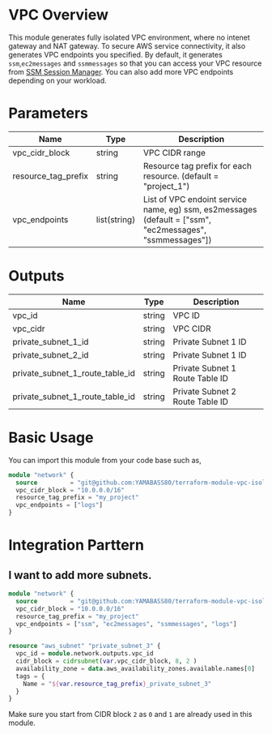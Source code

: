 # VPC Overview

This module generates fully isolated VPC environment, where no intenet gateway and NAT gateway. To secure AWS service connectivity, it also generates VPC endpoints you specified. By default, it generates `ssm`,`ec2messages` and `ssmmessages` so that you can access your VPC resource from [SSM Session Manager](https://docs.aws.amazon.com/systems-manager/latest/userguide/session-manager.html). You can also add more VPC endpoints depending on your workload.



# Parameters
|  Name  |  Type  | Description  |
| ---- | ---- | ---- |
|  vpc_cidr_block  |  string  | VPC CIDR range  |
|  resource_tag_prefix  |  string  | Resource tag prefix for each resource. (default = "project_1")  |
|  vpc_endpoints  |  list(string)  | List of VPC endoint service name, eg) ssm, es2messages (default = ["ssm", "ec2messages", "ssmmessages"])  |


# Outputs
|  Name  |  Type  | Description  |
| ---- | ---- | ---- |
|  vpc_id  |  string  | VPC ID  |
|  vpc_cidr  |  string  | VPC CIDR  |
|  private_subnet_1_id |  string  | Private Subnet 1 ID  |
|  private_subnet_2_id  |  string  | Private Subnet 1 ID  |
|  private_subnet_1_route_table_id |  string  | Private Subnet 1 Route Table ID |
|  private_subnet_1_route_table_id |  string  | Private Subnet 2 Route Table ID |

# Basic Usage

You can import this module from your code base such as, 

```terraform
module "network" {
  source         = "git@github.com:YAMABASS80/terraform-module-vpc-isolated.git?ref=2.0.0"
  vpc_cidr_block = "10.0.0.0/16"
  resource_tag_prefix = "my_project"
  vpc_endpoints = ["logs"]
}
```

# Integration Parttern

## I want to add more subnets.
```terraform
module "network" {
  source         = "git@github.com:YAMABASS80/terraform-module-vpc-isolated.git?ref=2.0.0"
  vpc_cidr_block = "10.0.0.0/16"
  resource_tag_prefix = "my_project"
  vpc_endpoints = ["ssm", "ec2messages", "ssmmessages", "logs"]
}

resource "aws_subnet" "private_subnet_3" {
  vpc_id = module.network.outputs.vpc_id
  cidr_block = cidrsubnet(var.vpc_cidr_block, 8, 2 )
  availability_zone = data.aws_availability_zones.available.names[0]
  tags = {
    Name = "${var.resource_tag_prefix}_private_subnet_3"
  }
}
```
Make sure you start from CIDR block `2` as `0` and `1` are already used in this module.

